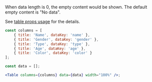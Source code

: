 When data length is 0, the empty content would be shown. The default empty content is "No data".

See [table props usage](#table) for the details.

```jsx
const columns = [
    { title: 'Name', dataKey: 'name' },
    { title: 'Gender', dataKey: 'gender' },
    { title: 'Type', dataKey: 'type' },
    { title: 'Age', dataKey: 'age' },
    { title: 'Color', dataKey: 'color' }
];

const data = [];

<Table columns={columns} data={data} width="100%" />;
```
